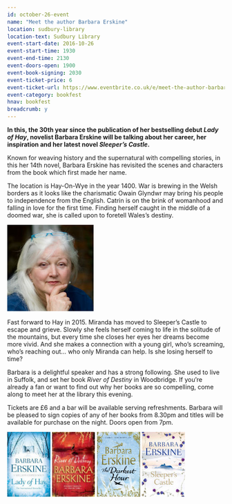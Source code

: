 ```yaml
---
id: october-26-event
name: "Meet the author Barbara Erskine"
location: sudbury-library
location-text: Sudbury Library
event-start-date: 2016-10-26
event-start-time: 1930
event-end-time: 2130
event-doors-open: 1900
event-book-signing: 2030
event-ticket-price: 6
event-ticket-url: https://www.eventbrite.co.uk/e/meet-the-author-barbara-erskine-tickets-26753898631
event-category: bookfest
hnav: bookfest
breadcrumb: y
---
```

**In this, the 30th year since the publication of her bestselling debut <cite>Lady of Hay</cite>, novelist Barbara Erskine will be talking about her career, her inspiration and her latest novel <cite>Sleeper’s Castle</cite>.**

Known for weaving history and the supernatural with compelling stories, in this her 14th novel, Barbara Erskine has revisited the scenes and characters from the book which first made her name.

The location is Hay-On-Wye in the year 1400. War is brewing in the Welsh borders as it looks like the charismatic Owain Glyndwr may bring his people to independence from the English. Catrin is on the brink of womanhood and falling in love for the first time. Finding herself caught in the middle of a doomed war, she is called upon to foretell Wales’s destiny.

<img src="/images/article/bookfest-barbara-erskine-r.jpg" class="custom-br-50 fr ml2" />

Fast forward to Hay in 2015. Miranda has moved to Sleeper’s Castle to escape and grieve. Slowly she feels herself coming to life in the solitude of the mountains, but every time she closes her eyes her dreams become more vivid. And she makes a connection with a young girl, who’s screaming, who’s reaching out… who only Miranda can help. Is she losing herself to time?

Barbara is a delightful speaker and has a strong following. She used to live in Suffolk, and set her book <cite>River of Destiny</cite> in Woodbridge. If you’re already a fan or want to find out why her books are so compelling, come along to meet her at the library this evening.

Tickets are £6 and a bar will be available serving refreshments. Barbara will be pleased to sign copies of any of her books from 8.30pm and titles will be available for purchase on the night. Doors open from 7pm.

<img src="/images/article/barbara-erskine-lady-of-hay.jpg" alt="Lady of Hay" class="{% include /c/img-float-left.html %}" />
<img src="/images/article/barbara-erskine-river-of-destiny.jpg" alt="River of Destiny" class="{% include /c/img-float-left.html %}" />
<img src="/images/article/barbara-erskine-the-darkest-hour.jpg" alt="The Darkest Hour" class="{% include /c/img-float-left.html %}" />
<img src="/images/article/barbara-erskine-sleepers-castle.jpg" alt="Sleeper's castle" class="{% include /c/img-float-left.html %}" />
